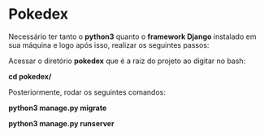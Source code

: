 # Pokedex

Necessário ter tanto o **python3** quanto o **framework Django** instalado em sua máquina e logo após isso, realizar os seguintes passos:

Acessar o diretório **pokedex** que é a raiz do projeto ao digitar no bash:

**cd pokedex/**

Posteriormente, rodar os seguintes comandos:

**python3 manage.py migrate**

**python3 manage.py runserver**
